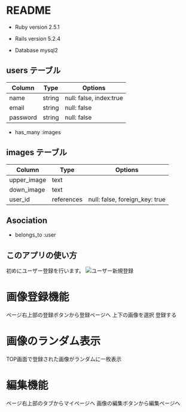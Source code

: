 # README
- Ruby version 2.5.1

- Rails version 5.2.4

- Database  mysql2

## users テーブル

| Column   | Type   | Options                 |
| -------- | ------ | ----------------------- |
| name     | string | null: false, index:true |
| email    | string | null: false             |
| password | string | null: false             |

- has_many :images

## images テーブル

| Column      | Type       | Options                        |
| ----------- | ---------- | ------------------------------ |
| upper_image | text       |                                |
| down_image  | text       |                                |
| user_id     | references | null: false, foreign_key: true |

## Asociation

- belongs_to :user

## このアプリの使い方
初めにユーザー登録を行います。
![ユーザー新規登録](https://raw.githubusercontent.com/T-Yuto/fashion-autoset/Readme/storage/Readme用/user_new_1.png)
# 画像登録機能
ページ右上部の登録ボタンから登録ページへ
上下の画像を選択
登録する

# 画像のランダム表示
TOP画面で登録された画像がランダムに一枚表示

# 編集機能
ページ右上部のタブからマイページへ
画像の編集ボタンから編集ページへ
